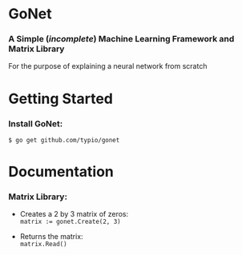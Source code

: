 # GoNet 

### A Simple (*incomplete*) Machine Learning Framework and Matrix Library
For the purpose of explaining a neural network from scratch

# Getting Started
### Install GoNet:
```
$ go get github.com/typio/gonet
```

# Documentation
### Matrix Library:
* Creates a 2 by 3 matrix of zeros:  
    `matrix := gonet.Create(2, 3)`

* Returns the matrix:  
    `matrix.Read()`